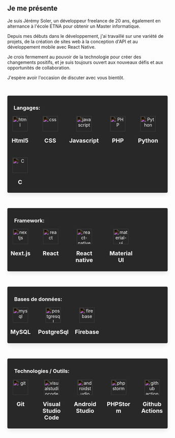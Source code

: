 ## Je me présente

Je suis Jérémy Soler, un développeur freelance de 20 ans, également en alternance à l'école ETNA pour obtenir un Master informatique.

Depuis mes débuts dans le développement, j'ai travaillé sur une variété de projets, de la création de sites web à la conception d'API et au développement mobile avec React Native.

Je crois fermement au pouvoir de la technologie pour créer des changements positifs, et je suis toujours ouvert aux nouveaux défis et aux opportunités de collaboration.

J'espère avoir l'occasion de discuter avec vous bientôt.

<div style="border-radius: 0.25rem;
    box-shadow: 0 0.5em 1em -0.125em rgb(10 10 10 / 10%), 0 0 0 1px rgb(10 10 10 / 2%); margin-top: 3rem; padding: 0.3rem; background-color:#282828;" >
    <h3 style="margin-left:15px; color:white;">
      Langages:
   </h3>

   <div style="display:grid; grid-template-columns: repeat(auto-fill,minmax(70px, max-content))
      ; grid-gap:25px; filter:invert(1); color:black;">
      <div style="align-items:center; text-align:center; ">
         <img style="filter: revert(1); color:black;
" height="48" width="48" src="https://unpkg.com/simple-icons@v7/icons/html5.svg" alt="html"/>
         <p style="font-size:18px; font-weight:bold;">Html5</p>
      </div>
      <div style="align-items:center; text-align:center;">
         <img height="48" width="48" src="https://unpkg.com/simple-icons@v7/icons/css3.svg" alt="css"/>
         <p style="font-size:18px; font-weight:bold;">CSS</p>
      </div>
      <div style="align-items:center; text-align:center;">
         <img height="48" width="48" src="https://unpkg.com/simple-icons@v7/icons/javascript.svg" alt="javascript" />
         <p style="font-size:18px; font-weight:bold;">Javascript</p>
      </div>
      <div style="align-items:center; text-align:center;">
         <img height="48" width="48" src="https://unpkg.com/simple-icons@v7/icons/php.svg" alt="PHP" />
         <p style="font-size:18px; font-weight:bold;">PHP</p>
      </div>
      <div style="align-items:center; text-align:center;">
         <img height="48" width="48" src="https://unpkg.com/simple-icons@v7/icons/python.svg" alt="Python" />
         <p style="font-size:18px; font-weight:bold;">Python</p>
      </div>
      <div style="align-items:center; text-align:center;">
         <img height="48" width="48" src="https://unpkg.com/simple-icons@v7/icons/c.svg" alt="C" />
         <p style="font-size:18px; font-weight:bold;">C</p>
      </div>

   </div>
</div>
<div style="border-radius: 0.25rem;
    box-shadow: 0 0.5em 1em -0.125em rgb(10 10 10 / 10%), 0 0 0 1px rgb(10 10 10 / 2%); margin-top: 3rem; padding: 0.4rem; background-color:#282828;">
    <h3 style="margin-left:15px; color:white;">
      Framework:
   </h3>

   <div style="display:grid; grid-template-columns: repeat(auto-fill,minmax(70px, max-content))
      ; grid-gap:25px; filter:invert(1); color:black;">
      <div style="align-items:center; text-align:center;">
         <img height="48" width="48" src="https://unpkg.com/simple-icons@v7/icons/nextdotjs
.svg" alt="nextjs" />
         <p style="font-size:18px; font-weight:bold;">Next.js</p>
      </div>
      <div style="align-items:center; text-align:center;">
         <img height="48" width="48" src="https://unpkg.com/simple-icons@v7/icons/react.svg" alt="react" />
         <p style="font-size:18px; font-weight:bold;">React</p>
      </div>
      <div style="align-items:center; text-align:center;">
         <img height="48" width="48" src="https://unpkg.com/simple-icons@v7/icons/react.svg" alt="react-native" />
         <p style="font-size:18px; font-weight:bold;">React native</p>
      </div>
      <div style="align-items:center; text-align:center;">
         <img height="48" width="48" src="https://unpkg.com/simple-icons@v7/icons/mui.svg" alt="material-ui"/>
         <p style="font-size:18px; font-weight:bold;">Material UI</p>
      </div>

   </div>
</div>
<div style="border-radius: 0.25rem;
    box-shadow: 0 0.5em 1em -0.125em rgb(10 10 10 / 10%), 0 0 0 1px rgb(10 10 10 / 2%); margin-top: 3rem; padding: 0.4rem; background-color:#282828;">
    <h3 style="margin-left:15px; color:white;">
      Bases de données:
   </h3>

   <div style="display:grid; grid-template-columns: repeat(auto-fill,minmax(70px, max-content))
      ; grid-gap:20px; filter:invert(1); color:black;">
      <div style="align-items:center; text-align:center;">
         <img height="48" width="48" src="https://unpkg.com/simple-icons@v7/icons/mysql.svg" alt="mysql"/>
         <p style="font-size:18px; font-weight:bold;">MySQL</p>
      </div>
      <div style="align-items:center; text-align:center;">
         <img height="48" width="48" src="https://unpkg.com/simple-icons@v7/icons/postgresql.svg" alt="postgresql" />
         <p style="font-size:18px; font-weight:bold;">PostgreSql</p>
      </div>
      <div style="align-items:center; text-align:center;">
         <img height="48" width="48" src="https://unpkg.com/simple-icons@v7/icons/firebase.svg" alt="firebase" />
         <p style="font-size:18px; font-weight:bold;">Firebase</p>
      </div>

   </div>
</div>
<div style="border-radius: 0.25rem;
    box-shadow: 0 0.5em 1em -0.125em rgb(10 10 10 / 10%), 0 0 0 1px rgb(10 10 10 / 2%); margin-top: 3rem; padding: 0.4rem; background-color:#282828;">
    <h3 style="margin-left:15px; color:white;">
      Technologies / Outils:
   </h3>

   <div style="display:grid; grid-template-columns: repeat(auto-fill,minmax(70px, max-content))
      ; grid-gap:20px; filter:invert(1); color:black;">
      <div style="align-items:center; text-align:center;">
         <img height="48" width="48" src="https://unpkg.com/simple-icons@v7/icons/git.svg" alt="git" />
         <p style="font-size:18px; font-weight:bold;">Git</p>
      </div>
      <div style="align-items:center; text-align:center;">
         <img height="48" width="48" src="https://unpkg.com/simple-icons@v7/icons/visualstudiocode.svg" alt="visualstudiocode" />
         <p style="font-size:18px; font-weight:bold;">Visual Studio Code</p>
      </div>
      <div style="align-items:center; text-align:center;">
         <img height="48" width="48" src="https://unpkg.com/simple-icons@v7/icons/androidstudio.svg" alt="androidstudio" />
         <p style="font-size:18px; font-weight:bold;">Android Studio</p>
      </div>
      <div style="align-items:center; text-align:center;">
         <img height="48" width="48" src="https://unpkg.com/simple-icons@v7/icons/phpstorm.svg" alt="phpstorm"/>
         <p style="font-size:18px; font-weight:bold;">PHPStorm</p>
      </div>
      <div style="align-items:center; text-align:center;">
         <img height="48" width="48" src="https://unpkg.com/simple-icons@v7/icons/githubactions.svg"  alt="github action"/>
         <p style="font-size:18px; font-weight:bold;">Github Actions</p>
      </div>

   </div>

</div>
